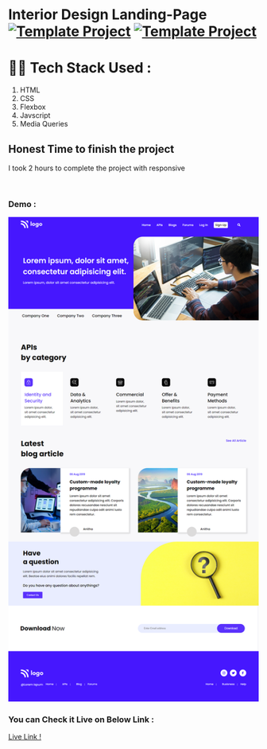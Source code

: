 #  Interior Design Landing-Page [![Template Project](https://img.shields.io/badge/Template-Project-red)](http://www.gnu.org/licenses/agpl-3.0) [![Template Project](https://img.shields.io/badge/Technologies%20-HTML%2FCSS-brightgreen)](http://www.gnu.org/licenses/agpl-3.0)



# 👩‍💻 Tech Stack Used :

1. HTML
2. CSS
3. Flexbox
4. Javscript 
5. Media Queries



## Honest Time to finish the project

I took 2 hours to complete the project with responsive


<br/>

### Demo :

![Web Site Image](https://github.com/anitha-nagadasarink/09-Developer-landing-Page/blob/HTML-CSS-Projects/Assets/demo.png)

### You can Check it Live on Below Link :

[Live Link !](https://new-developer-webpage.netlify.app/)